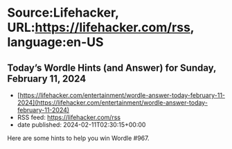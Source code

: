 # Source:Lifehacker, URL:https://lifehacker.com/rss, language:en-US

## Today’s Wordle Hints (and Answer) for Sunday, February 11, 2024
 - [https://lifehacker.com/entertainment/wordle-answer-today-february-11-2024](https://lifehacker.com/entertainment/wordle-answer-today-february-11-2024)
 - RSS feed: https://lifehacker.com/rss
 - date published: 2024-02-11T02:30:15+00:00

Here are some hints to help you win Wordle #967.

